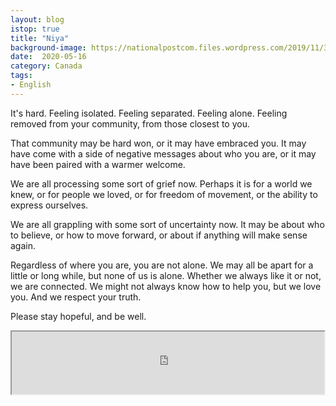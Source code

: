 ```yaml
---
layout: blog
istop: true
title: "Niya"
background-image: https://nationalpostcom.files.wordpress.com/2019/11/36971721561_3b69bce0e4_o.jpg?quality=80&strip=all&w=780
date:  2020-05-16
category: Canada
tags:
- English
---
```

It's hard. Feeling isolated. Feeling separated. Feeling alone. Feeling removed from your community, from those closest to you.

That community may be hard won, or it may have embraced you. It may have come with a side of negative messages about who you are, or it may have been paired with a warmer welcome.

We are all processing some sort of grief now. Perhaps it is for a world we knew,
or for people we loved, 
or for freedom of movement, 
or the ability to express ourselves.

We are all grappling with some sort of uncertainty now. It may be about who to believe, or how to move forward, or about if anything will make sense again.

Regardless of where you are, you are not alone. We may all be apart for a little or long while, but none of us is alone. Whether we always like it or not, we are connected. We might not always know how to help you, but we love you. And we respect your truth.

Please stay hopeful, and be well.


<iframe
      height="100px" width="500px"
      src="https://voice123.com/embed/embed.html?id=KPAJPZJ"
      ></iframe>